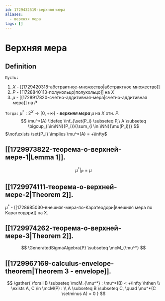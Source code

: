 ```yaml
---
id: 1729432519-верхняя-мера
aliases:
  - верхняя мера
tags: []
---
```


# Верхняя мера
## Definition

`Пусть:`
1. $X$ - [[1729420318-абстрактное-множество|абстрактное множество]]
2. $P$ - [[1728840113-полукольцо|полукольцо]] на $X$
3. $\mu$ - [[1728917820-счетно-аддитивная-мера|счетно-аддитивная мера]] на $P$

`Тогда:`
$\mu^*: 2^X \to \left[0, +\infty\right]$ - ***верхняя мера*** $\mu$ на $X$ отн. $P$.
$$
\mu^*(A) \ldefeq
\inf_{\set{P_i} \subseteq P,\ A \subseteq \bigcup_{i\in\NN}{P_i}}{\sum_{i \in \NN}{\mu(P_i)}}
$$
$\not\exists \set{P_i} \implies \mu^*(A) = +\infty$

## [[1729973822-теорема-о-верхней-мере-1|Lemma 1]].
$$
\mu^* \rvert_{P} = \mu
$$ 
## [[1729974111-теорема-о-верхней-мере-2|Theorem 2]].
$\mu^*$ - [[1728985030-внешняя-мера-по-Каратеодори|внешняя мера по Каратеодори]] на X.

## [[1729974262-теорема-о-верхней-мере-3|Theorem 2]].
$$
\GeneratedSigmaAlgebra{P} \subseteq \mcM_{\mu^*}
$$
## [[1729967169-calculus-envelope-theorem|Theorem 3 - envelope]].
$$
\gather{
\forall B \subseteq \mcM_{\mu^*} : \mu^*(B) < +\infty \hthen \\
\exists A, C \in \mcM(P) : \\
A \subseteq B \subseteq C, \quad \mu^*(C \setminus A) = 0
}
$$
